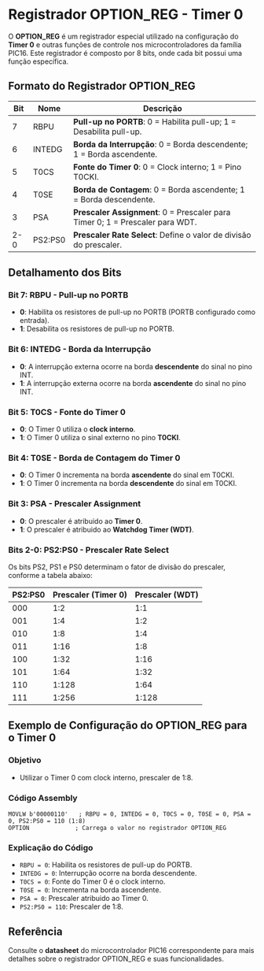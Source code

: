 # Registrador OPTION_REG - Timer 0

O **OPTION_REG** é um registrador especial utilizado na configuração do **Timer 0** e outras funções de controle nos microcontroladores da família PIC16. Este registrador é composto por 8 bits, onde cada bit possui uma função específica.

## Formato do Registrador OPTION_REG
| **Bit** | **Nome**  | **Descrição**                                                  |
|---------|-----------|------------------------------------------------------------|
| 7       | RBPU      | **Pull-up no PORTB**: 0 = Habilita pull-up; 1 = Desabilita pull-up. |
| 6       | INTEDG    | **Borda da Interrupção**: 0 = Borda descendente; 1 = Borda ascendente. |
| 5       | T0CS      | **Fonte do Timer 0**: 0 = Clock interno; 1 = Pino T0CKI.    |
| 4       | T0SE      | **Borda de Contagem**: 0 = Borda ascendente; 1 = Borda descendente. |
| 3       | PSA       | **Prescaler Assignment**: 0 = Prescaler para Timer 0; 1 = Prescaler para WDT. |
| 2-0     | PS2:PS0   | **Prescaler Rate Select**: Define o valor de divisão do prescaler. |

## Detalhamento dos Bits

### Bit 7: RBPU - Pull-up no PORTB
- **0**: Habilita os resistores de pull-up no PORTB (PORTB configurado como entrada).
- **1**: Desabilita os resistores de pull-up no PORTB.

### Bit 6: INTEDG - Borda da Interrupção
- **0**: A interrupção externa ocorre na borda **descendente** do sinal no pino INT.
- **1**: A interrupção externa ocorre na borda **ascendente** do sinal no pino INT.

### Bit 5: T0CS - Fonte do Timer 0
- **0**: O Timer 0 utiliza o **clock interno**.
- **1**: O Timer 0 utiliza o sinal externo no pino **T0CKI**.

### Bit 4: T0SE - Borda de Contagem do Timer 0
- **0**: O Timer 0 incrementa na borda **ascendente** do sinal em T0CKI.
- **1**: O Timer 0 incrementa na borda **descendente** do sinal em T0CKI.

### Bit 3: PSA - Prescaler Assignment
- **0**: O prescaler é atribuido ao **Timer 0**.
- **1**: O prescaler é atribuido ao **Watchdog Timer (WDT)**.

### Bits 2-0: PS2:PS0 - Prescaler Rate Select
Os bits PS2, PS1 e PS0 determinam o fator de divisão do prescaler, conforme a tabela abaixo:

| **PS2:PS0** | **Prescaler (Timer 0)** | **Prescaler (WDT)** |
|-------------|-------------------------|---------------------|
| 000         | 1:2                     | 1:1                 |
| 001         | 1:4                     | 1:2                 |
| 010         | 1:8                     | 1:4                 |
| 011         | 1:16                    | 1:8                 |
| 100         | 1:32                    | 1:16                |
| 101         | 1:64                    | 1:32                |
| 110         | 1:128                   | 1:64                |
| 111         | 1:256                   | 1:128               |

## Exemplo de Configuração do OPTION_REG para o Timer 0

### Objetivo
- Utilizar o Timer 0 com clock interno, prescaler de 1:8.

### Código Assembly
```assembly
MOVLW b'00000110'   ; RBPU = 0, INTEDG = 0, T0CS = 0, T0SE = 0, PSA = 0, PS2:PS0 = 110 (1:8)
OPTION             ; Carrega o valor no registrador OPTION_REG
```

### Explicação do Código
- `RBPU = 0`: Habilita os resistores de pull-up do PORTB.
- `INTEDG = 0`: Interrupção ocorre na borda descendente.
- `T0CS = 0`: Fonte do Timer 0 é o clock interno.
- `T0SE = 0`: Incrementa na borda ascendente.
- `PSA = 0`: Prescaler atribuido ao Timer 0.
- `PS2:PS0 = 110`: Prescaler de 1:8.

## Referência
Consulte o **datasheet** do microcontrolador PIC16 correspondente para mais detalhes sobre o registrador OPTION_REG e suas funcionalidades.
